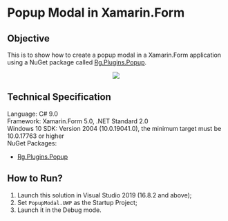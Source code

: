 # Popup Modal in Xamarin.Form

## Objective
This is to show how to create a popup modal in a Xamarin.Form application using a NuGet package called [Rg.Plugins.Popup](https://github.com/rotorgames/Rg.Plugins.Popup).

<div align="center">
    <img src="https://gclstorage.blob.core.windows.net/images/SamplePopupInXamarinForm.png" />
</div>

## Technical Specification
Language: C# 9.0\
Framework: Xamarin.Form 5.0, .NET Standard 2.0\
Windows 10 SDK: Version 2004 (10.0.19041.0), the minimum target must be 10.0.17763 or higher\
NuGet Packages:
 - [Rg.Plugins.Popup](https://www.nuget.org/packages/Rg.Plugins.Popup)

## How to Run?
1. Launch this solution in Visual Studio 2019 (16.8.2 and above);
2. Set `PopupModal.UWP` as the Startup Project;
3. Launch it in the Debug mode.
